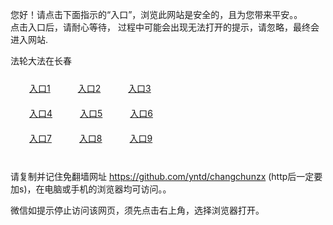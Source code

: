 您好！请点击下面指示的“入口”，浏览此网站是安全的，且为您带来平安。。 <br/>
点击入口后，请耐心等待， 过程中可能会出现无法打开的提示，请忽略，最终会进入网站. </br>

法轮大法在长春<br/>
<div style="padding:10px"><a style="margin:20px" target="_blank" href="https://d2ckp01u10vkyu.cloudfront.net/2Qpsp?twgbgyh" id="ccLink1" rel="nofollow">入口1</a> <a target="_blank" style="margin:20px" href="https://d1cwi6dt5p53h7.cloudfront.net/2Qpsp?jmjayz" id="ccLink2" rel="nofollow">入口2</a> <a style="margin:20px" target="_blank" href="https://d39wlr41x2fj5a.cloudfront.net/2Qpsp?jrdndhif" id="ccLink3" rel="nofollow">入口3</a></div>

<div style="padding:10px" ><a style="margin:20px" target="_blank" href="https://d2ckp01u10vkyu.cloudfront.net/2Qpsp?twgbgyh" id="ccLink4" rel="nofollow">入口4</a> <a style="margin:20px" href="https://d1cwi6dt5p53h7.cloudfront.net/2Qpsp?jmjayz" target="_blank" id="ccLink5" rel="nofollow">入口5</a> <a style="margin:20px" href="https://d39wlr41x2fj5a.cloudfront.net/2Qpsp?jrdndhif" target="_blank" id="ccLink6" rel="nofollow">入口6</a></div>

<div style="padding:10px"><a style="margin:20px" target="_blank" href="https://d2ckp01u10vkyu.cloudfront.net/2Qpsp?twgbgyh" id="ccLink7" rel="nofollow">入口7</a> <a style="margin:20px" href="https://d1cwi6dt5p53h7.cloudfront.net/2Qpsp?jmjayz" target="_blank" id="ccLink8" rel="nofollow">入口8</a> <a style="margin:20px" target="_blank" href="https://d39wlr41x2fj5a.cloudfront.net/2Qpsp?jrdndhif" id="ccLink9" rel="nofollow">入口9</a></div>

<br/>



请复制并记住免翻墙网址 https://github.com/yntd/changchunzx (http后一定要加s)，在电脑或手机的浏览器均可访问。。<br/>

微信如提示停止访问该网页，须先点击右上角，选择浏览器打开。
